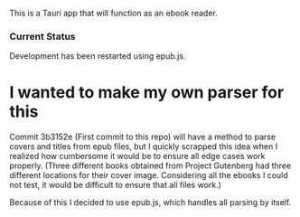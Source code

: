 This is a Tauri app that will function as an ebook reader. 

### Current Status
Development has been restarted using epub.js.

# I wanted to make my own parser for this
Commit 3b3152e (First commit to this repo) will have a method to parse covers and titles from epub files, but I quickly scrapped this idea when I realized how cumbersome it would be to ensure all edge cases work properly.
(Three different books obtained from Project Gutenberg had three different locations for their cover image. Considering all the ebooks I could not test, it would be difficult to ensure that all files work.) 

Because of this I decided to use epub.js, which handles all parsing by itself.